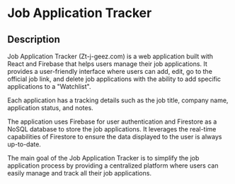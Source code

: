 # Job Application Tracker

## Description

Job Application Tracker (Zt-j-geez.com) is a web application built with React and Firebase that helps users manage their job applications. It provides a user-friendly interface where users can add, edit, go to the official job link, and delete job applications with the ability to add specific applications to a "Watchlist".

Each application has a tracking details such as the job title, company name, application status, and notes.

The application uses Firebase for user authentication and Firestore as a NoSQL database to store the job applications. It leverages the real-time capabilities of Firestore to ensure the data displayed to the user is always up-to-date.

The main goal of the Job Application Tracker is to simplify the job application process by providing a centralized platform where users can easily manage and track all their job applications.